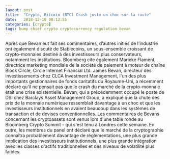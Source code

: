 ```yaml
---
layout: post
title:  "Crypto, Bitcoin (BTC) Crash juste un choc sur la route"
date:   2018-12-10 00:12:55
categories: [crypto]
tags: bump chief crypto cryptocurrency regulation bevan
---
```

Après que Bevan eut fait ses commentaires, d’autres initiés de l’industrie ont également discuté de Stablecoins, un sous-ensemble croissant de crypto-monnaies destiné à des investisseurs plus conservateurs, notamment les institutions. Bloomberg cite également Marieke Flament, directrice marketing mondiale de la société de paiement à moteur de chaîne Block Circle, Circle Internet Financial Ltd. James Bevan, directeur des investissements chez CLCA Investment Management, l&#39;un des plus importants gestionnaires de fonds caritatifs du Royaume-Uni, a récemment déclaré qu&#39;il ne pensait pas que le crash du marché de la crypto-monnaie était une crise existentielle. Bevan, qui a précédemment occupé le poste de DSI chez Barclays Asset Management Group, a expliqué que la chute des prix de la monnaie numérique ressemblait davantage à un choc et que les investisseurs institutionnels en avaient beaucoup dans les systèmes de transaction et de devises conventionnelles. Les commentaires de Bevans concernant les cryptoassets sont venus lors d&#39;une table ronde au Bloomberg Crypto Summit - qui s&#39;est tenu à Londres cette semaine. En outre, les membres du panel ont déclaré que le marché de la cryptographie connaîtra probablement davantage de réglementations, une plus grande implication des investisseurs institutionnels, une plus grande intégration avec les classes d&#39;actifs traditionnelles et des niveaux de volatilité plus faibles.
